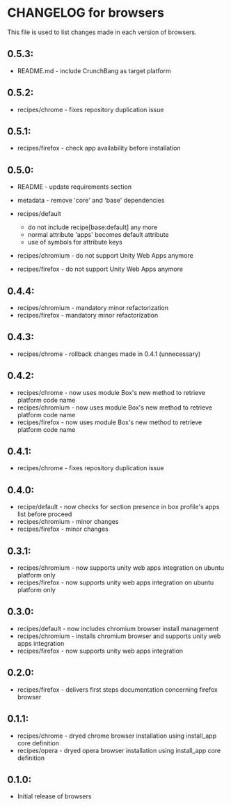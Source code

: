 # CHANGELOG for browsers

This file is used to list changes made in each version of browsers.

## 0.5.3:

* README.md - include CrunchBang as target platform

## 0.5.2:

* recipes/chrome - fixes repository duplication issue

## 0.5.1:

* recipes/firefox - check app availability before installation

## 0.5.0:

* README   - update requirements section
* metadata - remove 'core' and 'base' dependencies

* recipes/default

  - do not include recipe[base:default] any more
  - normal attribute 'apps' becomes default attribute
  - use of symbols for attribute keys

* recipes/chromium - do not support Unity Web Apps anymore
* recipes/firefox  - do not support Unity Web Apps anymore

## 0.4.4:

* recipes/chromium - mandatory minor refactorization
* recipes/firefox  - mandatory minor refactorization

## 0.4.3:

* recipes/chrome - rollback changes made in 0.4.1 (unnecessary)

## 0.4.2:

* recipes/chrome   - now uses module Box's new method to retrieve platform code name
* recipes/chromium - now uses module Box's new method to retrieve platform code name
* recipes/firefox  - now uses module Box's new method to retrieve platform code name

## 0.4.1:

* recipes/chrome - fixes repository duplication issue

## 0.4.0:

* recipe/default   - now checks for section presence in box profile's apps list before proceed
* recipes/chromium - minor changes
* recipes/firefox  - minor changes

## 0.3.1:

* recipes/chromium - now supports unity web apps integration on ubuntu platform only
* recipes/firefox  - now supports unity web apps integration on ubuntu platform only

## 0.3.0:

* recipes/default  - now includes chromium browser install management
* recipes/chromium - installs chromium browser and supports unity web apps integration
* recipes/firefox  - now supports unity web apps integration

## 0.2.0:

* recipes/firefox - delivers first steps documentation concerning firefox browser

## 0.1.1:

* recipes/chrome - dryed chrome browser installation using install_app core definition
* recipes/opera  - dryed opera browser installation using install_app core definition

## 0.1.0:

* Initial release of browsers

